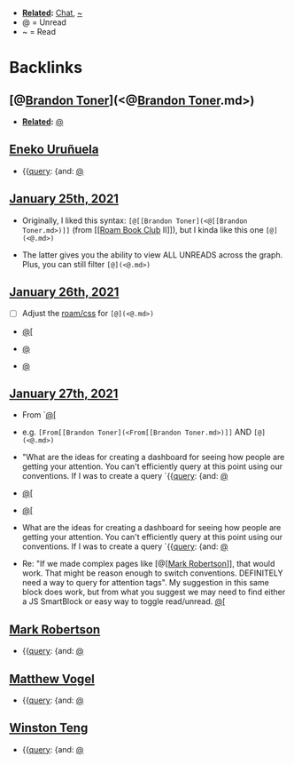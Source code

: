 - **[Related](<Related.md>):** [Chat](<Chat.md>), [~](<~.md>)
- @ = Unread
- ~ = Read

# Backlinks
## [@[Brandon Toner](<Brandon Toner.md>)](<@[Brandon Toner](<Brandon Toner.md>).md>)
- **[Related](<Related.md>):** [@](<@.md>)

## [Eneko Uruñuela](<Eneko Uruñuela.md>)
- {{[query](<query.md>): {and: [@](<@.md>)

## [January 25th, 2021](<January 25th, 2021.md>)
- Originally, I liked this syntax: `[@[[Brandon Toner](<@[[Brandon Toner.md>)]]` (from [[[Roam Book Club](<[[Roam Book Club.md>) II]]), but I kinda like this one `[@](<@.md>)`

- The latter gives you the ability to view ALL UNREADS across the graph. Plus, you can still filter `[@](<@.md>)`

## [January 26th, 2021](<January 26th, 2021.md>)
- [ ] Adjust the [roam/css](<roam/css.md>) for `[@](<@.md>)`

- [@](<@.md>)[

- [@](<@.md>)

- [@](<@.md>)

## [January 27th, 2021](<January 27th, 2021.md>)
- From `[@](<@.md>)[

- e.g. `[From[[Brandon Toner](<From[[Brandon Toner.md>)]]` AND `[@](<@.md>)`

- "What are the ideas for creating a dashboard for seeing how people are getting your attention. You can't efficiently query at this point using our conventions. If I was to create a query `{{[query](<query.md>): {and: [@](<@.md>)

- [@](<@.md>)[

- [@](<@.md>)[

- What are the ideas for creating a dashboard for seeing how people are getting your attention. You can't efficiently query at this point using our conventions. If I was to create a query `{{[query](<query.md>): {and: [@](<@.md>)

- Re: "If we made complex pages like [@[[Mark Robertson](<@[[Mark Robertson.md>)]], that would work. That might be reason enough to switch conventions. DEFINITELY need a way to query for attention tags". My suggestion in this same block does work, but from what you suggest we may need to find either a JS SmartBlock or easy way to toggle read/unread. [@](<@.md>)[

## [Mark Robertson](<Mark Robertson.md>)
- {{[query](<query.md>): {and: [@](<@.md>)

## [Matthew Vogel](<Matthew Vogel.md>)
- {{[query](<query.md>): {and: [@](<@.md>)

## [Winston Teng](<Winston Teng.md>)
- {{[query](<query.md>): {and: [@](<@.md>)

